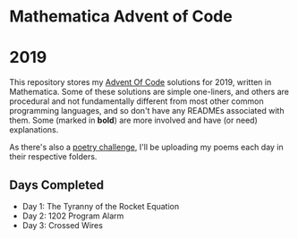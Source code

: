 # Mathematica Advent of Code
# 2019

This repository stores my [Advent Of Code](http:http://adventofcode.com/2019/) solutions for 2019, written in Mathematica.  Some of these solutions are simple one-liners, and others are procedural and not fundamentally different from most other common programming languages, and so don't have any READMEs associated with them.  Some (marked in **bold**) are more involved and have (or need) explanations.

As there's also a [poetry challenge](https://old.reddit.com/r/adventofcode/wiki/poems4progs), I'll be uploading my poems each day in their respective folders.

## Days Completed

* Day 1: The Tyranny of the Rocket Equation
* Day 2: 1202 Program Alarm
* Day 3: Crossed Wires
